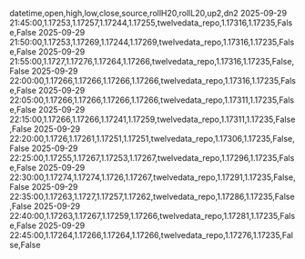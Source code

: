 datetime,open,high,low,close,source,rollH20,rollL20,up2,dn2
2025-09-29 21:45:00,1.17253,1.17257,1.17244,1.17255,twelvedata_repo,1.17316,1.17235,False,False
2025-09-29 21:50:00,1.17253,1.17269,1.17244,1.17269,twelvedata_repo,1.17316,1.17235,False,False
2025-09-29 21:55:00,1.1727,1.17276,1.17264,1.17266,twelvedata_repo,1.17316,1.17235,False,False
2025-09-29 22:00:00,1.17266,1.17266,1.17266,1.17266,twelvedata_repo,1.17316,1.17235,False,False
2025-09-29 22:05:00,1.17266,1.17266,1.17266,1.17266,twelvedata_repo,1.17311,1.17235,False,False
2025-09-29 22:15:00,1.17266,1.17266,1.17241,1.17259,twelvedata_repo,1.17311,1.17235,False,False
2025-09-29 22:20:00,1.1726,1.17261,1.17251,1.17251,twelvedata_repo,1.17306,1.17235,False,False
2025-09-29 22:25:00,1.17255,1.17267,1.17253,1.17267,twelvedata_repo,1.17296,1.17235,False,False
2025-09-29 22:30:00,1.17274,1.17274,1.1726,1.17267,twelvedata_repo,1.17291,1.17235,False,False
2025-09-29 22:35:00,1.17263,1.1727,1.17257,1.17262,twelvedata_repo,1.17286,1.17235,False,False
2025-09-29 22:40:00,1.17263,1.17267,1.17259,1.17266,twelvedata_repo,1.17281,1.17235,False,False
2025-09-29 22:45:00,1.17264,1.17266,1.17264,1.17266,twelvedata_repo,1.17276,1.17235,False,False
